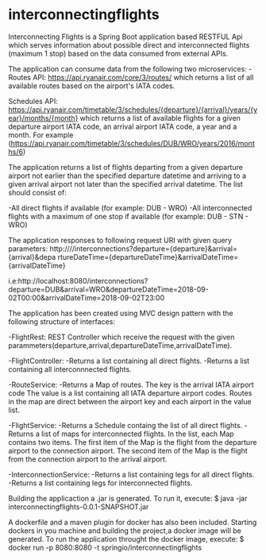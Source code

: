 # interconnectingflights
Interconnecting Flights is a Spring Boot application based RESTFUL Api which serves information about possible direct
and interconnected flights (maximum 1 stop) based on the data consumed from external APIs.

The application can consume data from the following two microservices: - Routes API:
https://api.ryanair.com/core/3/routes/ which returns a list of all available routes based on the
airport's IATA codes.
 
Schedules API:
https://api.ryanair.com/timetable/3/schedules/{departure}/{arrival}/years/{year}/months/{month}
which returns a list of available flights for a given departure airport IATA code, an arrival airport
IATA code, a year and a month. For example
(https://api.ryanair.com/timetable/3/schedules/DUB/WRO/years/2016/months/6)

The application returns a list of flights departing from a given departure airport not earlier
than the specified departure datetime and arriving to a given arrival airport not later than the
specified arrival datetime. The list should consist of:

-All direct flights if available (for example: DUB - WRO)
-All interconnected flights with a maximum of one stop if available (for example: DUB - STN -
WRO)

The application responses to following request URI with given query parameters:
http://<HOST>/<CONTEXT>/interconnections?departure={departure}&arrival={arrival}&depa
rtureDateTime={departureDateTime}&arrivalDateTime={arrivalDateTime} 

i.e:http://localhost:8080/interconnections?departure=DUB&arrival=WRO&departureDateTime=2018-09-02T00:00&arrivalDateTime=2018-09-02T23:00



The application has been created using MVC design pattern with the following structure of interfaces:

-FlightRest: REST Controller which receive the request with the given parammeters(departure,arrival,departureDateTime,arrivalDateTime).

-FlightController: 
		-Returns a list containing all direct flights.
		-Returns a list containing all interconnnected flights.
				  
-RouteService: 
		-Returns a Map of routes. The key is the arrival IATA airport code The value is a list containing all IATA departure 	                   airport codes. Routes in the map are direct between the airport key and each airport in the value list.
				  
				  
-FlightService:
		-Returns a Schedule containg the list of all direct flights.
		-Returns a list of maps for interconnected flights. In the list, each Map contains two items. The first item of the Map 		  is the flight from the departure airport to the connection airport. The second item of the Map is the flight 				  from the connection airport to the arrival airport.
					

-InterconnectionService: 
		-Returns a list containing legs for all direct flights.
		-Returns a list containing legs for interconnected flights.
				

Building the applicaction a .jar is generated.  To run it, execute:
 $ java -jar interconnectingflights-0.0.1-SNAPSHOT.jar

A dockerfile and a maven plugin for docker has also been included. Starting dockers in you machine and building the project,a docker image will be generated. 
To run the application throught the docker image, execute:
$ docker run -p 8080:8080 -t springio/interconnectingflights
